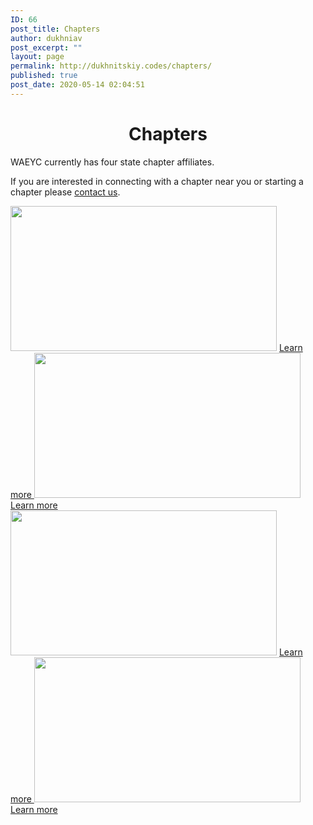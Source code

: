 ```yaml
---
ID: 66
post_title: Chapters
author: dukhniav
post_excerpt: ""
layout: page
permalink: http://dukhnitskiy.codes/chapters/
published: true
post_date: 2020-05-14 02:04:51
---
```

<h1 style="text-align: center;">Chapters</h1><p>WAEYC currently has four state chapter affiliates.</p><p>If you are interested in connecting with a chapter near you or starting a chapter please <a href="http://dukhnitskiy.codes/contact-us/">contact us</a>.</p>		
										<img width="426" height="232" src="http://dukhnitskiy.codes/wp-content/uploads/2020/06/426_WAEYC_Eastern-Washington-Chapter.jpg" alt="" srcset="http://dukhnitskiy.codes/wp-content/uploads/2020/06/426_WAEYC_Eastern-Washington-Chapter.jpg 426w, http://dukhnitskiy.codes/wp-content/uploads/2020/06/426_WAEYC_Eastern-Washington-Chapter-300x163.jpg 300w" sizes="(max-width: 426px) 100vw, 426px" />											
		<a href="http://dukhnitskiy.codes/chapters/eastern-washington-chapter/" data-text="">
				Learn more
		</a>
										<img width="426" height="232" src="http://dukhnitskiy.codes/wp-content/uploads/2020/06/426_WAEYC_Olympic-Peninsula.jpg" alt="" srcset="http://dukhnitskiy.codes/wp-content/uploads/2020/06/426_WAEYC_Olympic-Peninsula.jpg 426w, http://dukhnitskiy.codes/wp-content/uploads/2020/06/426_WAEYC_Olympic-Peninsula-300x163.jpg 300w" sizes="(max-width: 426px) 100vw, 426px" />											
		<a href="http://dukhnitskiy.codes/chapters/olympic-peninsula-chapter/" data-text="">
				Learn more
		</a>
										<img width="426" height="232" src="http://dukhnitskiy.codes/wp-content/uploads/2020/06/426_WAEYC_Northwest-Chapter.jpg" alt="" srcset="http://dukhnitskiy.codes/wp-content/uploads/2020/06/426_WAEYC_Northwest-Chapter.jpg 426w, http://dukhnitskiy.codes/wp-content/uploads/2020/06/426_WAEYC_Northwest-Chapter-300x163.jpg 300w" sizes="(max-width: 426px) 100vw, 426px" />											
		<a href="http://dukhnitskiy.codes/chapters/pacific-northwest-chapter/" data-text="">
				Learn more
		</a>
										<img width="426" height="232" src="http://dukhnitskiy.codes/wp-content/uploads/2020/06/426_WAEYC_Pierce-County-Chapter.jpg" alt="" srcset="http://dukhnitskiy.codes/wp-content/uploads/2020/06/426_WAEYC_Pierce-County-Chapter.jpg 426w, http://dukhnitskiy.codes/wp-content/uploads/2020/06/426_WAEYC_Pierce-County-Chapter-300x163.jpg 300w" sizes="(max-width: 426px) 100vw, 426px" />											
		<a href="http://dukhnitskiy.codes/chapters/pierce-county-chapter/" data-text="">
				Learn more
		</a>